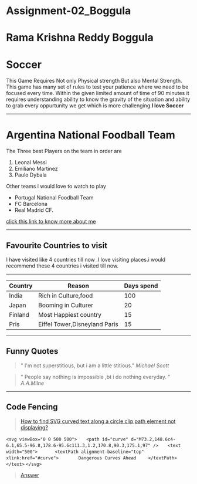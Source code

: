 # Assignment-02_Boggula
# Rama Krishna Reddy Boggula
# Soccer
This Game Requires Not only Physical strength But also Mental Strength. This game has many set of rules to test your patience where we need to be focused every time. Within the given limited amount of time of 90 minutes it requires understanding ability to know the gravity of the situation and ability to grab every oppurtunity we get which is more challenging.**I love Soccer**

-----------------------------------------------------------
# Argentina National Foodball Team 
The Three best Players on the team in order are 
1. Leonal Messi
2. Emiliano Martinez
3. Paulo Dybala

 Other teams i would love to watch to play
* Portugal National Foodball Team
* FC Barcelona 
* Real Madrid CF.

[click this link to know more about me](AboutMe.md)

**********

## Favourite Countries to visit
I have visited like 4 countries till now .I love visiting places.i would recommend these 4 countries i visited till now.

---------------------------------------------------------------
|Country   |         Reason                    |   Days spend |
|----------|-----------------------------------|--------------|
|India     |     Rich in Culture,food          |      100     |
|Japan     |    Booming in Culturer            |      20      |
|Finland   |     Most Happiest country         |      15      |
|Pris      |   Eiffel Tower,Disneyland Paris   |      15      |

*********
## Funny Quotes

>" I'm not superstitious, but i am a little stitious." *Michael Scott*

>" People say nothing is impossible ,bt i do nothing everyday. " *A.A.Milne*

*******************
## Code Fencing 
> [How to find SVG curved text along a circle clip path element not displaying?](https://stackoverflow.com/questions/52249959/svg-curved-text-along-a-circle-clip-path-element-not-displaying)

`` <svg viewBox="0 0 500 500"> ``
``   <path id="curve" d="M73.2,148.6c4-6.1,65.5-96.8,178.6-95.6c111.3,1.2,170.8,90.3,175.1,97" />``
``   <text width="500">``
``      <textPath alignment-baseline="top" xlink:href="#curve">``
``        Dangerous Curves Ahead ``
``     </textPath>  ``
``   </text> ``
`` </svg> ``
> [Answer](https://css-tricks.com/snippets/svg/curved-text-along-path/)